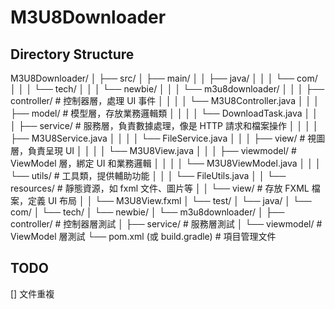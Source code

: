 # M3U8Downloader
## Directory Structure
M3U8Downloader/
│
├── src/
│   ├── main/
│   │   ├── java/
│   │   │   └── com/
│   │   │       └── tech/
│   │   │           └── newbie/
│   │   │               └── m3u8downloader/
│   │   │                   ├── controller/            # 控制器層，處理 UI 事件
│   │   │                   │   └── M3U8Controller.java
│   │   │                   ├── model/                 # 模型層，存放業務邏輯類
│   │   │                   │   └── DownloadTask.java
│   │   │                   ├── service/               # 服務層，負責數據處理，像是 HTTP 請求和檔案操作
│   │   │                   │   ├── M3U8Service.java
│   │   │                   │   └── FileService.java
│   │   │                   ├── view/                  # 視圖層，負責呈現 UI
│   │   │                   │   └── M3U8View.java
│   │   │                   ├── viewmodel/             # ViewModel 層，綁定 UI 和業務邏輯
│   │   │                   │   └── M3U8ViewModel.java
│   │   │                   └── utils/                 # 工具類，提供輔助功能
│   │   │                       └── FileUtils.java
│   │   └── resources/           # 靜態資源，如 fxml 文件、圖片等
│   │       └── view/            # 存放 FXML 檔案，定義 UI 布局
│   │           └── M3U8View.fxml
│   └── test/
│       └── java/
│           └── com/
│               └── tech/
│                   └── newbie/
│                       └── m3u8downloader/
│                           ├── controller/            # 控制器層測試
│                           ├── service/               # 服務層測試
│                           └── viewmodel/             # ViewModel 層測試
└── pom.xml (或 build.gradle)    # 項目管理文件

## TODO
[] 文件重複
